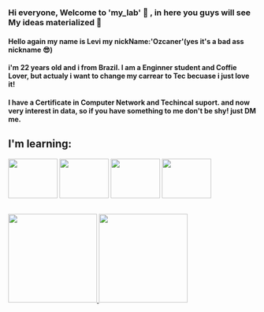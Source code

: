 ### Hi everyone, Welcome to 'my_lab' 💬 , in here you guys will see My ideas materialized   👋

#### Hello again my name is Levi  my nickName:'Ozcaner'(yes it's a bad ass nickname 😎)
#### i'm 22 years old and i from Brazil. I am a Enginner student and Coffie Lover, but actualy i want to change my carrear to Tec becuase i just love it!
#### 
#### I have a Certificate in Computer Network and Techincal suport. and now very interest in data, so if you have something to me don't be shy! just DM me.

## I'm learning:
<div>
<img src="https://cdn.jsdelivr.net/gh/devicons/devicon/icons/linux/linux-original.svg" width="100" height="80"/>
<img src="https://cdn.jsdelivr.net/gh/devicons/devicon/icons/mysql/mysql-original.svg" width="100" height="80" />
<img src="https://cdn.jsdelivr.net/gh/devicons/devicon/icons/python/python-original-wordmark.svg" width="100" height="80" />
<img src="https://cdn.jsdelivr.net/gh/devicons/devicon/icons/postgresql/postgresql-original-wordmark.svg" width="100" height="80"/>
</div>         
          
##          
##
<div>
<a href="https://github.com/levirenato">
<img height="180em" src="https://github-readme-stats.vercel.app/api/top-langs/?username=levirenato&layout=compact&langs_count=7&theme=default"/>
<img height="180em" src="https://github-readme-stats.vercel.app/api?username=levirenato&show_icons=true&theme=default&include_all_commits=true&count_private=true"/>
</div>         

<!--
**levirenato/levirenato** is a ✨ _special_ ✨ repository because its `README.md` (this file) appears on your GitHub profile.

Here are some ideas to get you started:

- 🔭 I’m currently working on ...
- 🌱 I’m currently learning ...
- 👯 I’m looking to collaborate on ...
- 🤔 I’m looking for help with ...
- 💬 Ask me about ...
- 📫 How to reach me: ...
- 😄 Pronouns: ...
- ⚡ Fun fact: ...
-->

